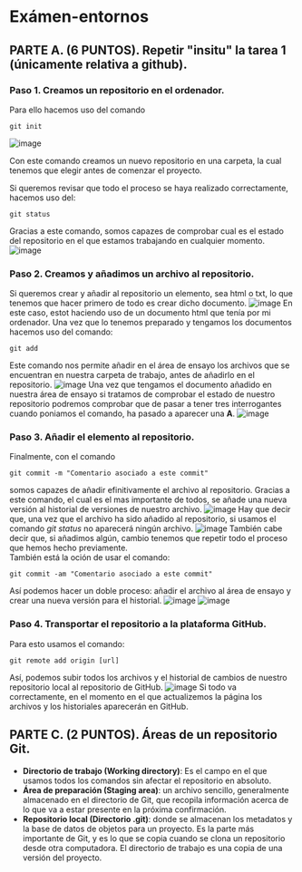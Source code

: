 # Exámen-entornos
## PARTE A. (6 PUNTOS). Repetir "insitu" la tarea 1 (únicamente relativa a github).
### Paso 1. Creamos un repositorio en el ordenador.
Para ello hacemos uso del comando
```
git init
```
![image](https://user-images.githubusercontent.com/114769152/205109381-14ace732-b147-4ba6-a59e-1b70884a53ef.png)

Con este comando creamos un nuevo repositorio en una carpeta, la cual tenemos que elegir antes de comenzar el proyecto.

Si queremos revisar que todo el proceso se haya realizado correctamente, hacemos uso del:
```
git status
```
Gracias a este comando, somos capazes de comprobar cual es el estado del repositorio en el que estamos trabajando en cualquier momento.
![image](https://user-images.githubusercontent.com/114769152/205110607-fa33f194-1aa2-467c-98ec-e2c5e883221e.png)

### Paso 2. Creamos y añadimos un archivo al repositorio.
Si queremos crear y añadir al repositorio un elemento, sea html o txt, lo que tenemos que hacer primero de todo es crear dicho documento.
![image](https://user-images.githubusercontent.com/114769152/205111644-c9eac93e-b86b-42e4-9f80-bceb0fc1b66b.png)
En este caso, estot haciendo uso de un documento html que tenía por mi ordenador. Una vez que lo tenemos preparado y tengamos los documentos hacemos uso del comando:
```
git add
```
Este comando nos permite añadir en el área de ensayo los archivos que se encuentran en nuestra carpeta de trabajo, antes de añadirlo en el repositorio.
![image](https://user-images.githubusercontent.com/114769152/205112648-9f6ba486-5388-4ef4-8555-c9186f2679cd.png)
Una vez que tengamos el documento añadido en nuestra área de ensayo si tratamos de comprobar el estado de nuestro repositorio podremos comprobar que de pasar a tener tres interrogantes cuando poniamos el comando, ha pasado a aparecer una **A**.
![image](https://user-images.githubusercontent.com/114769152/205113345-ec8f6b3b-de77-4968-9b65-7a420f5f1660.png)

### Paso 3. Añadir el elemento al repositorio.
Finalmente, con el comando
```
git commit -m "Comentario asociado a este commit"
```
somos capazes de añadir efinitivamente el archivo al repositorio. Gracias a este comando, el cual es el mas importante de todos, se añade una nueva versión al historial de versiones de nuestro archivo.
![image](https://user-images.githubusercontent.com/114769152/205114722-0be2523a-aeda-46c4-9676-e87e2bd63de7.png)
Hay que decir que, una vez que el archivo ha sido añadido al repositorio, si usamos el comando _git status_ no aparecerá ningún archivo.
![image](https://user-images.githubusercontent.com/114769152/205115559-3aca6658-becd-45b2-9c8e-e1623496f26f.png)
También cabe decir que, si añadimos algún, cambio tenemos que repetir todo el proceso que hemos hecho previamente.  
También está la oción de usar el comando:
```
git commit -am "Comentario asociado a este commit"
```
Así podemos hacer un doble proceso: añadir el archivo al área de ensayo y crear una nueva versión para el historial.
![image](https://user-images.githubusercontent.com/114769152/205117156-aaa5e840-7747-40fc-8250-5669f3072eaa.png)
![image](https://user-images.githubusercontent.com/114769152/205117389-f628ad83-1bb2-4e7d-ab64-c60125d8dc5c.png)

### Paso 4. Transportar el repositorio a la plataforma GitHub.
Para esto usamos el comando:
```
git remote add origin [url]
```
Así, podemos subir todos los archivos y el historial de cambios de nuestro repositorio local al repositorio de GitHub.
![image](https://user-images.githubusercontent.com/114769152/205118183-d3f0aee2-531d-484d-a528-7d2b5e136c60.png)
Si todo va correctamente, en el momento en el que actualizemos la página los archivos y los historiales aparecerán en GitHub.

## PARTE C. (2 PUNTOS). Áreas de un repositorio Git.
* **Directorio de trabajo (Working directory)**: Es el campo en el que usamos todos los comandos sin afectar el repositorio en absoluto.
* **Área de preparación (Staging area)**: un archivo sencillo, generalmente almacenado en el directorio de Git, que recopila información acerca de lo que va a estar presente en la próxima confirmación.
* **Repositorio local (Directorio .git)**: donde se almacenan los metadatos y la base de datos de objetos para un proyecto. Es la parte más importante de Git, y es lo que se copia cuando se clona un repositorio desde otra computadora. El directorio de trabajo es una copia de una versión del proyecto.
